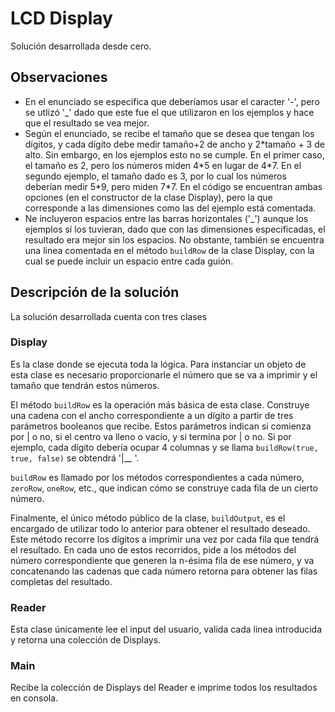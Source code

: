 # LCD Display
Solución desarrollada desde cero.

## Observaciones
- En el enunciado se especifica que deberíamos usar el caracter '-', pero se utlizó '_' dado que este fue el que utilizaron en los ejemplos y hace que el resultado se vea mejor.
- Según el enunciado, se recibe el tamaño que se desea que tengan los dígitos, y cada dígito debe medir tamaño+2 de ancho y 2\*tamaño + 3 de alto. Sin embargo, en los ejemplos esto no se cumple. En el primer caso, el tamaño es 2, pero los números miden 4\*5 en lugar de 4\*7. En el segundo ejemplo, el tamaño dado es 3, por lo cual los números deberían medir 5\*9, pero miden 7\*7. En el código se encuentran ambas opciones (en el constructor de la clase Display), pero la que corresponde a las dimensiones como las del ejemplo está comentada.
- Ne incluyeron espacios entre las barras horizontales ('_') aunque los ejemplos sí los tuvieran, dado que con las dimensiones especificadas, el resultado era mejor sin los espacios. No obstante, también se encuentra una linea comentada en el método `buildRow` de la clase Display, con la cual se puede incluir un espacio entre cada guión.

## Descripción de la solución
La solución desarrollada cuenta con tres clases
### Display
Es la clase donde se ejecuta toda la lógica. Para instanciar un objeto de esta clase es necesario proporcionarle el número que se va a imprimir y el tamaño que tendrán estos números.
 
El método `buildRow` es la operación más básica de esta clase. Construye una cadena con el ancho correspondiente a un dígito a partir de tres parámetros booleanos que recibe. Estos parámetros indican si comienza por | o no, si el centro va lleno o vacío, y si termina por | o no. Si por ejemplo, cada dígito debería ocupar 4 columnas y se llama `buildRow(true, true, false)` se obtendrá '|__ '. 

`buildRow` es llamado por los métodos correspondientes a cada número, `zeroRow`, `oneRow`, etc., que indican cómo se construye cada fila de un cierto número.

Finalmente, el único método público de la clase, `buildOutput`, es el encargado de utilizar todo lo anterior para obtener el resultado deseado. Este método recorre los dígitos a imprimir una vez por cada fila que tendrá el resultado. En cada uno de estos recorridos, pide a los métodos del número correspondiente que generen la n-ésima fila de ese número, y va concatenando las cadenas que cada número retorna para obtener las filas completas del resultado.
### Reader
Esta clase únicamente lee el input del usuario, valida cada linea introducida y retorna una colección de Displays.
### Main
Recibe la colección de Displays del Reader e imprime todos los resultados en consola.


